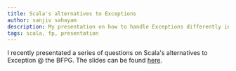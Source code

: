 ```yaml
---
title: Scala's alternatives to Exceptions
author: sanjiv sahayam
description: My presentation on how to handle Exceptions differently in Scala to that of Java.
tags: scala, fp, presentation
---
```


I recently presentated a series of questions on Scala's alternatives to Exception @ the BFPG. The slides can be found [here](http://files.meetup.com/1443989/Scala%27s%20Alternatives%20to%20Exceptions.zip).
